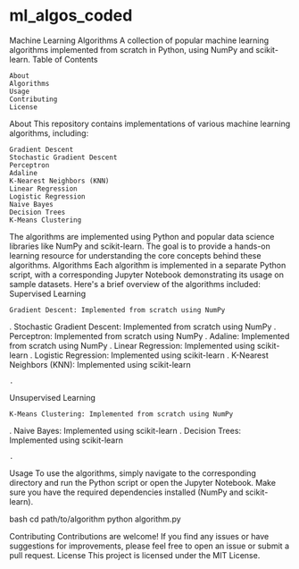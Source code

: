 # ml_algos_coded
Machine Learning Algorithms
A collection of popular machine learning algorithms implemented from scratch in Python, using NumPy and scikit-learn.
Table of Contents

    About
    Algorithms
    Usage
    Contributing
    License

About
This repository contains implementations of various machine learning algorithms, including:

    Gradient Descent
    Stochastic Gradient Descent
    Perceptron
    Adaline
    K-Nearest Neighbors (KNN)
    Linear Regression
    Logistic Regression
    Naive Bayes
    Decision Trees
    K-Means Clustering
The algorithms are implemented using Python and popular data science libraries like NumPy and scikit-learn. The goal is to provide a hands-on learning resource for understanding the core concepts behind these algorithms.
Algorithms
Each algorithm is implemented in a separate Python script, with a corresponding Jupyter Notebook demonstrating its usage on sample datasets. Here's a brief overview of the algorithms included:
Supervised Learning

    Gradient Descent: Implemented from scratch using NumPy

.
Stochastic Gradient Descent: Implemented from scratch using NumPy
.
Perceptron: Implemented from scratch using NumPy
.
Adaline: Implemented from scratch using NumPy
.
Linear Regression: Implemented using scikit-learn
.
Logistic Regression: Implemented using scikit-learn
.
K-Nearest Neighbors (KNN): Implemented using scikit-learn

    .

Unsupervised Learning

    K-Means Clustering: Implemented from scratch using NumPy

.
Naive Bayes: Implemented using scikit-learn
.
Decision Trees: Implemented using scikit-learn

    .

Usage
To use the algorithms, simply navigate to the corresponding directory and run the Python script or open the Jupyter Notebook. Make sure you have the required dependencies installed (NumPy and scikit-learn).

bash
cd path/to/algorithm
python algorithm.py

Contributing
Contributions are welcome! If you find any issues or have suggestions for improvements, please feel free to open an issue or submit a pull request.
License
This project is licensed under the MIT License.
